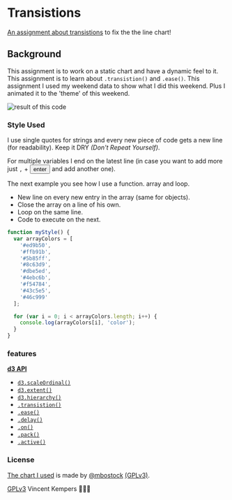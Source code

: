 # Transistions

[An assignment about transistions](https://github.com/cmda-fe3x3/course-17-18/blob/master/class-3.md) to fix the the line chart! 

## Background

This assignment is to work on a static chart and have a dynamic feel to it. This assignment is to learn about `.transistion()` and `.ease()`. This assignment I used my weekend data to show what I did this weekend. Plus I animated it to the 'theme' of this weekend.

![result of this code](preview.png)

### Style Used

I use single quotes for strings and every new piece of code gets a new line (for readability). Keep it DRY _(Don't Repeat Yourself)_.

For multiple variables I end on the latest line (in case you want to add more just `,` +  <button>enter</button> and add another one).

The next example you see how I use a function. array and loop.  
*   New line on every new entry in the array (same for objects).
*   Close the array on a line of his own.
*   Loop on the same line.
*   Code to execute on the next.

```js
function myStyle() {
  var arrayColors = [
    '#ed9b50',
    '#ffb91b',
    '#5b85ff',
    '#8c63d9',
    '#dbe5ed',
    '#4ebc6b',
    '#f54784',
    '#43c5e5',
    '#46c999'
  ];

  for (var i = 0; i < arrayColors.length; i++) {
    console.log(arrayColors[i], 'color');
  }
}
```

### features

[**d3 API**](https://github.com/d3/d3/blob/master/API.md)
-   [`d3.scaleOrdinal()`](https://github.com/d3/d3-3.x-api-reference/blob/master/Ordinal-Scales.md#ordinal)
-   [`d3.extent()`](https://github.com/d3/d3-array/blob/master/README.md#extent)
-   [`d3.hierarchy()`](https://github.com/d3/d3-hierarchy)
-   [`.transistion()`](https://github.com/d3/d3-transition)
-   [`.ease()`](https://github.com/d3/d3-ease)
-   [`.delay()`](https://github.com/d3/d3-transition/blob/master/README.md#transition_delay)
-   [`.on()`](https://github.com/d3/d3-transition/blob/master/README.md#transition_on)
-   [`.pack()`](https://github.com/d3/d3-hierarchy/blob/master/README.md#pack)
-   [`.active()`](https://github.com/d3/d3-transition/blob/master/README.md#active)


### License

[The chart I used](https://bl.ocks.org/mbostock/4063269) is made by [@mbostock](https://github.com/mbostock) [(GPLv3)](https://choosealicense.com/licenses/gpl-3.0/).

[GPLv3](https://choosealicense.com/licenses/gpl-3.0/) Vincent Kempers 👨🏽‍💻
